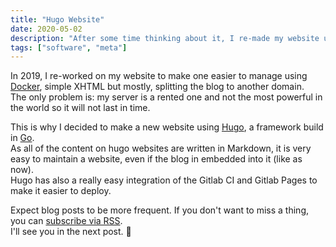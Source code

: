 ```yaml
---
title: "Hugo Website"
date: 2020-05-02
description: "After some time thinking about it, I re-made my website using GoHugo, here is why..."
tags: ["software", "meta"]
---
```


In 2019, I re-worked on my website to make one easier to manage using [Docker](https://docker.com), simple XHTML but mostly, splitting the blog to another domain.  
The only problem is: my server is a rented one and not the most powerful in the world so it will not last in time.

This is why I decided to make a new website using [Hugo](https://gohugo.io/), a framework build in [Go](https://golang.org).  
As all of the content on hugo websites are written in Markdown, it is very easy to maintain a website, even if the blog in embedded into it (like as now).  
Hugo has also a really easy integration of the Gitlab CI and Gitlab Pages to make it easier to deploy.

Expect blog posts to be more frequent. If you don't want to miss a thing, you can [subscribe via RSS](/index.xml).  
I'll see you in the next post. 👋
